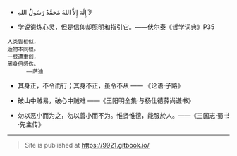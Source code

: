 - لاَ إِلَهَ إِلاَّ اللهُ مُحَمَّدٌ رَسُولُ اللهِ

- 学说锻炼心灵，但是信仰却照明和指引它。——伏尔泰《哲学词典》P35

```
人类皆相似，
造物本同根。
一肢遭重创，
周身倍感伤。
      ——萨迪
```

- 其身正，不令而行；其身不正，虽令不从 —— 《论语·子路》

- 破山中贼易，破心中贼难 ——《王阳明全集·与杨仕德薛尚谦书》

- 勿以恶小而为之，勿以善小而不为。惟贤惟德，能服於人。——《三国志·蜀书·先主传》

---

> Site is published at <https://9921.gitbook.io/>

